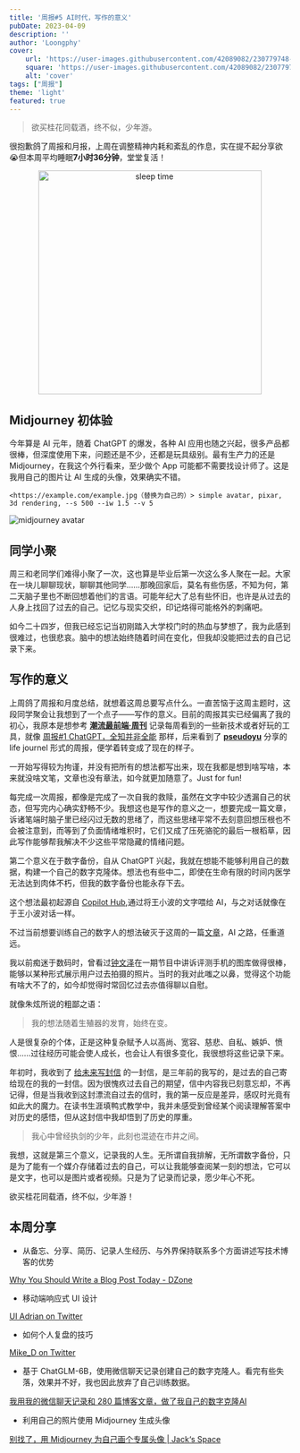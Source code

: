 ```yaml
---
title: '周报#5 AI时代，写作的意义'
pubDate: 2023-04-09
description: ''
author: 'Loongphy'
cover:
    url: 'https://user-images.githubusercontent.com/42089082/230779748-8f22a51d-6b36-45ad-937e-7af332d56564.jpg'
    square: 'https://user-images.githubusercontent.com/42089082/230779748-8f22a51d-6b36-45ad-937e-7af332d56564.jpg'
    alt: 'cover'
tags: ["周报"] 
theme: 'light'
featured: true
---
```


> 欲买桂花同载酒，终不似，少年游。
> 

很抱歉鸽了周报和月报，上周在调整精神内耗和紊乱的作息，实在提不起分享欲😭但本周平均睡眠**7小时36分钟**，堂堂复活！

<div style="text-align:center">
<img src="https://user-images.githubusercontent.com/42089082/230779810-42284088-c7ff-4d78-b61f-86a9955d512c.jpg" alt="sleep time" height="400px">
</div>


## Midjourney 初体验

今年算是 AI 元年，随着 ChatGPT 的爆发，各种 AI 应用也随之兴起，很多产品都很棒，但深度使用下来，问题还是不少，还都是玩具级别。最有生产力的还是 Midjourney，在我这个外行看来，至少做个 App 可能都不需要找设计师了。这是我用自己的图片让 AI 生成的头像，效果确实不错。

```
<https://example.com/example.jpg（替换为自己的）> simple avatar, pixar, 3d rendering, --s 500 --iw 1.5 --v 5
```

![midjourney avatar](https://user-images.githubusercontent.com/42089082/230779748-8f22a51d-6b36-45ad-937e-7af332d56564.jpg)

## 同学小聚

周三和老同学们难得小聚了一次，这也算是毕业后第一次这么多人聚在一起。大家在一块儿聊聊现状，聊聊其他同学……那晚回家后，莫名有些伤感，不知为何，第二天脑子里也不断回想着他们的言语。可能年纪大了总有些怀旧，也许是从过去的人身上找回了过去的自己。记忆与现实交织，印记烙得可能格外的刺痛吧。

如今二十四岁，但我已经忘记当初刚踏入大学校门时的热血与梦想了，我为此感到很难过，也很悲哀。脑中的想法始终随着时间在变化，但我却没能把过去的自己记录下来。

## 写作的意义

上周鸽了周报和月度总结，就想着这周总要写点什么。一直苦恼于这周主题时，这段同学聚会让我想到了一个点子——写作的意义。目前的周报其实已经偏离了我的初心，我原本是想参考 [**潮流最前端·周刊**](https://www.yuque.com/alibabaf2e/weekly) 记录每周看到的一些新技术或者好玩的工具，就像 [周报#1 ChatGPT，全知并非全能](./weekly-review-20230211)  那样，后来看到了 **[pseudoyu](https://xlog.pseudoyu.com/)** 分享的 life journel 形式的周报，便学着转变成了现在的样子。

一开始写得较为拘谨，并没有把所有的想法都写出来，现在我都是想到啥写啥，本来就没啥文笔，文章也没有章法，如今就更加随意了。Just for fun!

每完成一次周报，都像是完成了一次自我的救赎，虽然在文字中较少透漏自己的状态，但写完内心确实舒畅不少。我想这也是写作的意义之一，想要完成一篇文章，诉诸笔端时脑子里已经闪过无数的思绪了，而这些思绪平常不去刻意回想压根也不会被注意到，而等到了负面情绪堆积时，它们又成了压死骆驼的最后一根稻草，因此写作能够帮我解决不少这些平常隐藏的情绪问题。

第二个意义在于数字备份，自从 ChatGPT 兴起，我就在想能不能够利用自己的数据，构建一个自己的数字克隆体。想法也有些中二，即使在生命有限的时间内医学无法达到肉体不朽，但我的数字备份也能永存下去。

这个想法最初起源自 [Copilot Hub](https://app.copilothub.co/),通过将王小波的文字喂给 AI，与之对话就像在于王小波对话一样。

不过当前想要训练自己的数字人的想法破灭于这周的一篇[文章](https://greatdk.com/1908.html)，AI 之路，任重道远。

我以前痴迷于数码时，曾看过[钟文泽](https://space.bilibili.com/25910292)在一期节目中讲诉评测手机的图库做得很棒，能够以某种形式展示用户过去拍摄的照片。当时的我对此嗤之以鼻，觉得这个功能有啥大不了的，如今却觉得时常回忆过去亦值得聊以自慰。

就像朱炫所说的粗鄙之语：

> 我的想法随着生殖器的发育，始终在变。
> 

人是很复杂的个体，正是这种复杂赋予人以高尚、宽容、慈悲、自私、嫉妒、愤恨……过往经历可能会使人成长，也会让人有很多变化，我很想将这些记录下来。

年初时，我收到了 [给未来写封信](http://www.to-future.net/) 的一封信，是三年前的我写的，是过去的自己寄给现在的我的一封信。因为很愧疚过去自己的期望，信中内容我已刻意忘却，不再记得，但是当我收到这封漂流自过去的信时，我的第一反应是差异，感叹时光竟有如此大的魔力。在读书生涯填鸭式教学中，我并未感受到曾经某个阅读理解答案中对历史的感悟，但从这封信中我却悟到了历史的厚重。

> 我心中曾经执剑的少年，此刻也混迹在市井之间。
> 

我想，这就是第三个意义，记录我的人生。无所谓自我排解，无所谓数字备份，只是为了能有一个媒介存储着过去的自己，可以让我能够查阅某一刻的想法，它可以是文字，也可以是图片或者视频。只是为了记录而记录，愿少年心不死。

欲买桂花同载酒，终不似，少年游！

## 本周分享

- 从备忘、分享、简历、记录人生经历、与外界保持联系多个方面讲述写技术博客的优势

[Why You Should Write a Blog Post Today - DZone](https://dzone.com//articles/why-you-should-write-blog-post)

- 移动端响应式 UI 设计

[UI Adrian on Twitter](https://twitter.com/uiuxadrian/status/1643684154138140675)

- 如何个人复盘的技巧

[Mike_D on Twitter](https://twitter.com/mike_d1213/status/1619306156945711105)

- 基于 ChatGLM-6B，使用微信聊天记录创建自己的数字克隆人。看完有些失落，效果并不好，我也因此放弃了自己训练数据。

[我用我的微信聊天记录和 280 篇博客文章，做了我自己的数字克隆AI](https://greatdk.com/1908.html)

- 利用自己的照片使用 Midjourney 生成头像

[别找了，用 Midjourney 为自己画个专属头像 | Jack‘s Space](https://veryjack.com/technique/midjourney-prompt-for-avatar/)